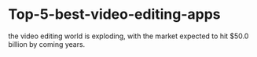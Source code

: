 # Top-5-best-video-editing-apps
the video editing world is exploding, with the market expected to hit $50.0 billion by coming years.
